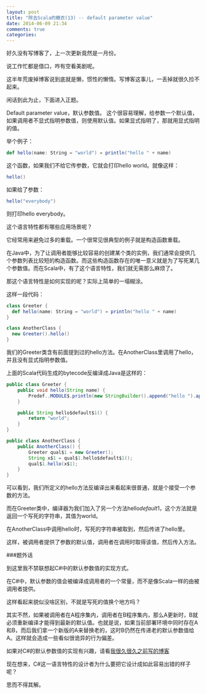 ```yaml
---
layout: post
title: "除去Scala的糖衣(13) -- default parameter value"
date: 2014-06-09 21:34
comments: true
categories: 
---
```

好久没有写博客了，上一次更新竟然是一月份。

说工作忙都是借口，咋有空看美剧呢。

这半年荒废掉博客说到底就是懒，惯性的懒惰。写博客这事儿，一丢掉就很久捡不起来。

闲话到此为止，下面进入正题。

Default parameter value，默认参数值。
这个很容易理解，给参数一个默认值，如果调用者不显式指明参数值，则使用默认值。如果显式指明了，那就用显式指明的值。

举个例子：

```scala
def hello(name: String = "world") = println("hello " + name)
```

这个函数，如果我们不给它传参数，它就会打印hello world。就像这样：

```scala
hello()
```

如果给了参数：

```scala
hello("everybody")
```

则打印hello everybody。

这个语言特性都有哪些应用场景呢？

它经常用来避免过多的重载。一个很常见很典型的例子就是构造函数重载。

在Java中，为了让调用者能够比较容易的创建某个类的实例，我们通常会提供几个参数列表比较短的构造函数。而这些构造函数存在的唯一意义就是为了写死某几个参数值。而在Scala中，有了这个语言特性，我们就无需那么麻烦了。

那这个语言特性是如何实现的呢？实际上简单的一塌糊涂。

这样一段代码：

```scala
class Greeter {
  def hello(name: String = "world") = println("hello " + name)
}

class AnotherClass {
  new Greeter().hello()
}
```

我们的Greeter类含有前面提到过的hello方法。在AnotherClass里调用了hello，并且没有显式指明参数值。

上面的Scala代码生成的bytecode反编译成Java是这样的：

```java
public class Greeter {
    public void hello(String name) {
        Predef..MODULE$.println(new StringBuilder().append("hello ").append(name).toString());
    }

    public String hello$default$1() {
        return "world";
    }
}

public class AnotherClass {
    public AnotherClass() {
        Greeter qual$1 = new Greeter();
        String x$1 = qual$1.hello$default$1();
        qual$1.hello(x$1);
    }
}
```

可以看到，我们所定义的hello方法反编译出来看起来很普通，就是个接受一个参数的方法。

而在Greeter类中，编译器为我们加入了另一个方法hello$default$1，这个方法就是返回一个写死的字符串，其值为world。

在AnotherClass中调用hello时，写死的字符串被取到，然后传进了hello里。

这样，被调用者提供了参数的默认值，调用者在调用时取得该值，然后传入方法。

###题外话

到这里我不禁联想起C#中的默认参数值的实现方式。

在C#中，默认参数的值会被编译成调用者的一个常量，而不是像Scala一样的由被调用者提供。

这样看起来貌似没啥区别，不就是写死的值换个地方吗？

其实不然，如果被调用者在A程序集内，调用者在B程序集内，那么A更新时，B就必须重新编译才能得到最新的默认值。也就是说，如果当前部署环境中同时存在A和B，而后我们拿一个新版的A来替换老的，这时B仍然在传递老的默认参数值给A。这样就会造成一些看似很诡异的行为偏差。

如果对C#的默认参数值的实现有兴趣，请看[我很久很久之前写的博客](http://www.cnblogs.com/cuipengfei/archive/2011/04/13/2014325.html)

现在想来，C#这一语言特性的设计者为什么要把它设计成如此容易出错的样子呢？

思而不得其解。